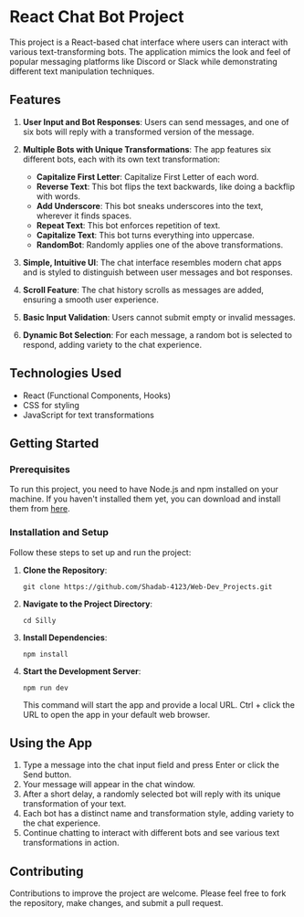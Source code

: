 # React Chat Bot Project

This project is a React-based chat interface where users can interact with various text-transforming bots. The application mimics the look and feel of popular messaging platforms like Discord or Slack while demonstrating different text manipulation techniques.

## Features

1. **User Input and Bot Responses**: Users can send messages, and one of six bots will reply with a transformed version of the message.

2. **Multiple Bots with Unique Transformations**: The app features six different bots, each with its own text transformation:
   - **Capitalize First Letter**: Capitalize First Letter of each word.
   - **Reverse Text**: This bot flips the text backwards, like doing a backflip with words.
   - **Add Underscore**: This bot sneaks underscores into the text, wherever it finds spaces.
   - **Repeat Text**: This bot enforces repetition of text.
   - **Capitalize Text**: This bot turns everything into uppercase.
   - **RandomBot**: Randomly applies one of the above transformations.

3. **Simple, Intuitive UI**: The chat interface resembles modern chat apps and is styled to distinguish between user messages and bot responses.

4. **Scroll Feature**: The chat history scrolls as messages are added, ensuring a smooth user experience.

5. **Basic Input Validation**: Users cannot submit empty or invalid messages.

6. **Dynamic Bot Selection**: For each message, a random bot is selected to respond, adding variety to the chat experience.

## Technologies Used

- React (Functional Components, Hooks)
- CSS for styling
- JavaScript for text transformations

## Getting Started

### Prerequisites

To run this project, you need to have Node.js and npm installed on your machine. If you haven't installed them yet, you can download and install them from [here](https://nodejs.org/).

### Installation and Setup

Follow these steps to set up and run the project:

1. **Clone the Repository**: 
   ```
   git clone https://github.com/Shadab-4123/Web-Dev_Projects.git
   ```

3. **Navigate to the Project Directory**:
   ```
   cd Silly
   ```

4. **Install Dependencies**:
   ```
   npm install
   ```

5. **Start the Development Server**:
   ```
   npm run dev
   ```
   This command will start the app and provide a local URL. Ctrl + click the URL to open the app in your default web browser.

## Using the App

1. Type a message into the chat input field and press Enter or click the Send button.
2. Your message will appear in the chat window.
3. After a short delay, a randomly selected bot will reply with its unique transformation of your text.
4. Each bot has a distinct name and transformation style, adding variety to the chat experience.
5. Continue chatting to interact with different bots and see various text transformations in action.

## Contributing

Contributions to improve the project are welcome. Please feel free to fork the repository, make changes, and submit a pull request.


